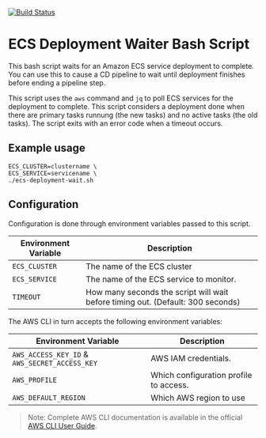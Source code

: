 [![Build Status](https://travis-ci.org/misterjoshua/ecs-deployment-wait.svg?branch=master)](https://travis-ci.org/misterjoshua/ecs-deployment-wait)

# ECS Deployment Waiter Bash Script

This bash script waits for an Amazon ECS service deployment to complete. You can use this to cause a CD pipeline to wait until deployment finishes before ending a pipeline step.

This script uses the `aws` command and `jq` to poll ECS services for the deployment to complete. This script considers a deployment done when there are primary tasks runnung (the new tasks) and no active tasks (the old tasks). The script exits with an error code when a timeout occurs.

## Example usage

```
ECS_CLUSTER=clustername \
ECS_SERVICE=servicename \
./ecs-deployment-wait.sh
```

## Configuration

Configuration is done through environment variables passed to this script.

| Environment Variable | Description |
| -------------------- | ----------- |
| `ECS_CLUSTER` | The name of the ECS cluster
| `ECS_SERVICE` | The name of the ECS service to monitor.
| `TIMEOUT` | How many seconds the script will wait before timing out. (Default: 300 seconds)

The AWS CLI in turn accepts the following environment variables:

| Environment Variable | Description |
| -------------------- | ----------- |
| `AWS_ACCESS_KEY_ID` & `AWS_SECRET_ACCESS_KEY` | AWS IAM credentials.
| `AWS_PROFILE` | Which configuration profile to access.
| `AWS_DEFAULT_REGION` | Which AWS region to use

> Note: Complete AWS CLI documentation is available in the official [AWS CLI User Guide](https://docs.aws.amazon.com/cli/latest/userguide/cli-configure-envvars.html).